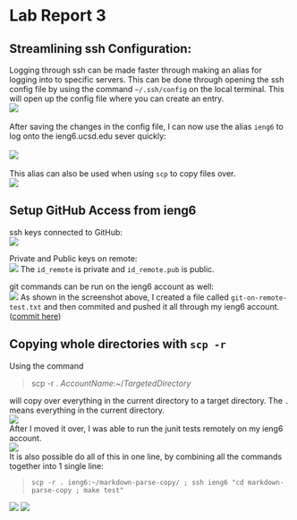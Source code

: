 # Lab Report 3

## Streamlining ssh Configuration:
Logging through ssh can be made faster through making an alias for logging into to specific servers. This can be done through opening the ssh config file by using the command `~/.ssh/config` on the local terminal. This will open up the config file where you can create an entry.
<br>
![](sshConfigSS.png)
<br> <br>
After saving the changes in the config file, I can now use the alias `ieng6` to log onto the ieng6.ucsd.edu sever quickly:
<br> <br>
![](streamlinesshSS.png)
<br> <br>
This alias can also be used when using `scp` to copy files over.
<br>
![](scpSS.png)
<br>

## Setup GitHub Access from ieng6

ssh keys connected to GitHub:
<br>
![](githubsshkeysSS.png)
<br>

Private and Public keys on remote:<br>
![](remotesshkeySS.png)
The `id_remote` is private and `id_remote.pub` is public.

git commands can be run on the ieng6 account as well:
<br>
![](remotecommitSS.png)
As shown in the screenshot above, I created a file called `git-on-remote-test.txt` and then commited and pushed it all through my ieng6 account. ([commit here](https://github.com/encheng0706/cse15l-lab-reports/commit/8fec299c48d706fb065bca83e374e336b5ee8b8e))

## Copying whole directories with `scp -r`

Using the command 
> scp -r . _AccountName_:~/_TargetedDirectory_

will copy over everything in the current directory to a target directory. The `.` means everything in the current directory.
<br>
![](scp-rCopySS.png)
<br>
After I moved it over, I was able to run the junit tests remotely on my ieng6 account.<br>
![](makeTestSS.png)
<br>
It is also possible do all of this in one line, by combining all the commands together into 1 single line:
> ```scp -r . ieng6:~/markdown-parse-copy/ ; ssh ieng6 "cd markdown-parse-copy ; make test"```

![](scp-rpt1.png)
![](scp-rpt2.png)